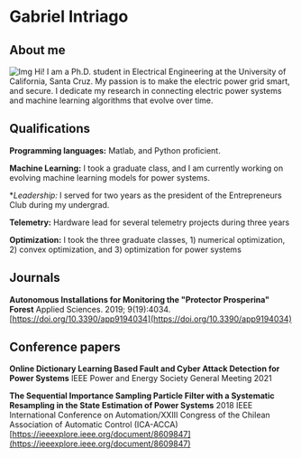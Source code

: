 # Gabriel Intriago

## About me
![Img](https://ibb.co/n0FjnfR)
Hi! I am a Ph.D. student in Electrical Engineering at the University of California, Santa Cruz.
My passion is to make the electric power grid smart, and secure.
I dedicate my research in connecting electric power systems and machine learning algorithms that evolve over time.


## Qualifications

**Programming languages:** Matlab, and Python proficient.

**Machine Learning:** I took a graduate class, and I am currently working on evolving machine learning models for power systems.

**Leadership:* I served for two years as the president of the Entrepreneurs Club during my undergrad.

**Telemetry:** Hardware lead for several telemetry projects during three years

**Optimization:** I took the three graduate classes, 1) numerical optimization, 2) convex optimization, and 3) optimization for power systems


## Journals

**Autonomous Installations for Monitoring the "Protector Prosperina" Forest**
Applied Sciences. 2019; 9(19):4034.
[https://doi.org/10.3390/app9194034](https://doi.org/10.3390/app9194034)


## Conference papers

**Online Dictionary Learning Based Fault and Cyber Attack Detection for Power Systems**
IEEE Power and Energy Society General Meeting 2021

**The Sequential Importance Sampling Particle Filter with a Systematic Resampling in the State Estimation of Power Systems**
2018 IEEE International Conference on Automation/XXIII Congress of the Chilean Association of Automatic Control (ICA-ACCA)
[https://ieeexplore.ieee.org/document/8609847](https://ieeexplore.ieee.org/document/8609847)
